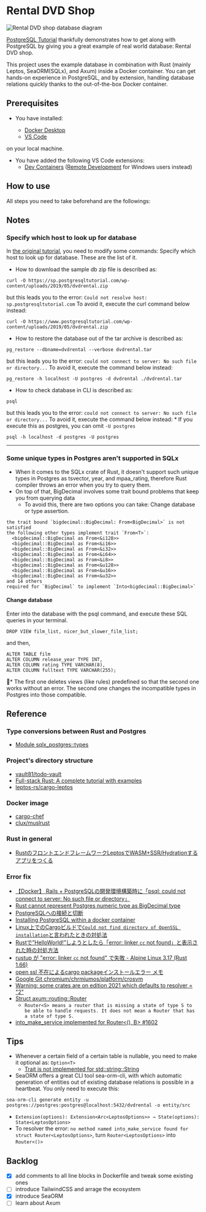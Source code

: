 # Rental DVD Shop

![Rental DVD shop database diagram](screenshots/dvd-rental-sample-database-diagram.png)

[PostgreSQL Tutorial](https://www.postgresqltutorial.com/) thankfully demonstrates how to get along with PostgreSQL by giving you a great example of real world database: Rental DVD shop.

This project uses the example database in combination with Rust (mainly Leptos, SeaORM(SQLx), and Axum) inside a Docker container. You can get hands-on experience in PostgreSQL, and by extension, handling database relations quickly thanks to the out-of-the-box Docker container.

## Prerequisites

- You have installed:

  - [Docker Desktop](https://www.docker.com/products/docker-desktop/)
  - [VS Code](https://code.visualstudio.com/)

on your local machine.

- You have added the following VS Code extensions:
  - [Dev Containers](https://code.visualstudio.com/docs/devcontainers/tutorial) ([Remote Development](https://code.visualstudio.com/docs/remote/remote-overview) for Windows users instead)

## How to use

All steps you need to take beforehand are the followings:



## Notes
### Specify which host to look up for database
In [the original tutorial](https://www.postgresqltutorial.com/postgresql-getting-started/install-postgresql-linux/), you need to modify some commands: Specify which host to look up for database. These are the list of it.
-  How to download the sample db zip file is described as:
```
curl -O https://sp.postgresqltutorial.com/wp-content/uploads/2019/05/dvdrental.zip
```
but this leads you to the error: ```Could not resolve host: sp.postgresqltutorial.com```
To avoid it, execute the curl command below instead:
```
curl -O https://www.postgresqltutorial.com/wp-content/uploads/2019/05/dvdrental.zip
```
- How to restore the database out of the tar archive is described as:
```
pg_restore --dbname=dvdrental --verbose dvdrental.tar
```
but this leads you to the error: ```could not connect to server: No such file or directory...```
To avoid it, execute the command below instead:
```
pg_restore -h localhost -U postgres -d dvdrental ./dvdrental.tar
```
- How to check database in CLI is described as:
```
psql
```
but this leads you to the error: ```could not connect to server: No such file or directory...```
To avoid it, execute the command below instead:
\* If you execute this as postgres, you can omit ```-U postgres```
```
psql -h localhost -d postgres -U postgres
```
---
### Some unique types in Postgres aren't supported in SQLx
- When it comes to the SQLx crate of Rust, it doesn't support such unique types in Postgres as tsvector, year, and mpaa_rating, therefore Rust compiler throws an error when you try to query them.
- On top of that, BigDecimal involves some trait bound problems that keep you from querying data
  - To avoid this, there are two options you can take: Change database or type assertion.
```
the trait bound `bigdecimal::BigDecimal: From<BigDecimal>` is not satisfied
the following other types implement trait `From<T>`:
  <bigdecimal::BigDecimal as From<&i128>>
  <bigdecimal::BigDecimal as From<&i16>>
  <bigdecimal::BigDecimal as From<&i32>>
  <bigdecimal::BigDecimal as From<&i64>>
  <bigdecimal::BigDecimal as From<&i8>>
  <bigdecimal::BigDecimal as From<&u128>>
  <bigdecimal::BigDecimal as From<&u16>>
  <bigdecimal::BigDecimal as From<&u32>>
and 14 others
required for `BigDecimal` to implement `Into<bigdecimal::BigDecimal>`
```

#### Change database
Enter into the database with the psql command, and execute these SQL queries in your terminal.
```
DROP VIEW film_list, nicer_but_slower_film_list;
```
and then,
```
ALTER TABLE film
ALTER COLUMN release_year TYPE INT,
ALTER COLUMN rating TYPE VARCHAR(8),
ALTER COLUMN fulltext TYPE VARCHAR(255);
```
📝\* The first one deletes views (like rules) predefined so that the second one works without an error. The second one changes the incompatible types in Postgres into those compatible.

## Reference

### Type conversions between Rust and Postgres
- [Module sqlx_postgres::types](https://docs.rs/sqlx-postgres/0.7.1/sqlx_postgres/types/index.html)

### Project's directory structure
- [vault81/todo-vault](https://github.com/vault81/todo-vault)
- [Full-stack Rust: A complete tutorial with examples](https://blog.logrocket.com/full-stack-rust-a-complete-tutorial-with-examples/)
- [leptos-rs/cargo-leptos](https://github.com/leptos-rs/cargo-leptos)

### Docker image
- [cargo-chef](https://github.com/LukeMathWalker/cargo-chef)
- [clux/muslrust](https://github.com/clux/muslrust)

### Rust in general
- [RustのフロントエンドフレームワークLeptosでWASM+SSR/Hydrationするアプリをつくる](https://nulab.com/ja/blog/nulab/rust-leptos-ssr-hydration/)

### Error fix
- [【Docker】 Rails + PostgreSQLの開発環境構築時に「psql: could not connect to server: No such file or directory」](https://qiita.com/rebi/items/e9625cedf0d41d1cfa28)
- [Rust cannot represent Postgres numeric type as BigDecimal type](https://stackoverflow.com/questions/76477527/rust-cannot-represent-postgres-numeric-type-as-bigdecimal-type)
- [PostgreSQLへの接続と切断](https://www.javadrive.jp/postgresql/connect/index2.html#section1)
- [Installing PostgreSQL within a docker container](https://stackoverflow.com/questions/23724713/installing-postgresql-within-a-docker-container/52442893#52442893)
- [Linux上でのCargoビルドで`Could not find directory of OpenSSL installation`と言われたときの対処法
](https://qiita.com/yoshrc/items/8464f3b5eb346cc91d7b)
- [Rustで”HelloWorld!”しようとしたら「error: linker `cc` not found」と表示された時の対処方法
](https://qiita.com/ismt7/items/a6b17b01b56f098b2dd5)
- [rustup が "error: linker `cc` not found" で失敗 - Alpine Linux 3.17 (Rust 1.66)](https://scqr.net/ja/blog/2023/01/09/fix-rustup-failed-with-error-linker-cc-not-found-on-alpine-317-linux-rust-166/index.html)
- [open ssl 不在によるcargo packageインストールエラー メモ](https://murakamipeipei.com/2022/12/31/open-ssl-%E4%B8%8D%E5%9C%A8%E3%81%AB%E3%82%88%E3%82%8Bcargo-package%E3%82%A4%E3%83%B3%E3%82%B9%E3%83%88%E3%83%BC%E3%83%AB%E3%82%A8%E3%83%A9%E3%83%BC-%E3%83%A1%E3%83%A2/)
- [Google Git chromium/chrmiumos/platform/crosvm](https://chromium.googlesource.com/chromiumos/platform/crosvm/+/7a2592a2cb70d74cc9e71f3dd2329e6379c9e6c1/kokoro/Dockerfile)
- [Warning: some crates are on edition 2021 which defaults to resolver = "2"](https://substrate.stackexchange.com/questions/9011/warning-some-crates-are-on-edition-2021-which-defaults-to-resolver-2)
- [Struct axum::routing::Router](https://docs.rs/axum/latest/axum/routing/struct.Router.html#what-s-in-routers-means)
  - `Router<S> means a router that is missing a state of type S to be able to handle requests. It does not mean a Router that has a state of type S.`
- [into_make_service implemented for Router<(), B> #1602](https://github.com/tokio-rs/axum/discussions/1602)

## Tips

- Whenever a certain field of a certain table is nullable, you need to make it optional as: ```Option<T>```
  - [Trait is not implemented for std::string::String](https://stackoverflow.com/questions/76699657/trait-is-not-implemented-for-stdstringstring)
- SeaORM offers a great CLI tool sea-orm-cli, with which automatic generation of entities out of existing database relations is possible in a heartbeat. You only need to execute this:
```
sea-orm-cli generate entity -u postgres://postgres:postgres@localhost:5432/dvdrental -o entity/src
```
- `Extension(options): Extension<Arc<LeptosOptions>> → State(options): State<LeptosOptions>`
 - To resolver the error: `no method named into_make_service found for struct Router<LeptosOptions>`, turn `Router<LeptosOptions>` into `Router<()>`


## Backlog

- [x] add comments to all line blocks in Dockerfile and tweak some existing ones
- [ ] introduce TailwindCSS and arrage the ecosystem
- [x] introduce SeaORM
- [ ] learn about Axum
